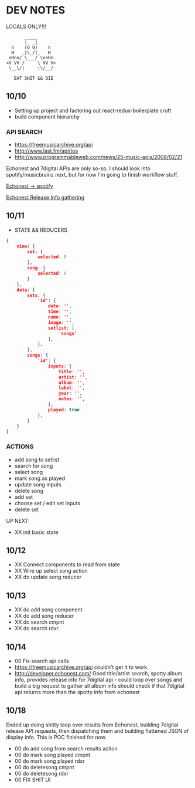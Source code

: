 # DEV NOTES
LOCALS ONLY!!!

           _____
           |_ _|
      n    (O O)    n
      H   _|\_/|_   H
     nHnn/ \___/ \nnHn
    <V VV /     \ VV V>
     \__\/|     |\/__/

	   EAT SHIT && DIE



## 10/10
- Setting up project and factoring out react-redux-boilerplate cruft
- build component hierarchy

### API SEARCH
- https://freemusicarchive.org/api
- http://www.last.fm/api/tos
- http://www.programmableweb.com/news/25-music-apis/2008/02/21

Echonest and 7digital APIs are only so-so.
I should look into spotify/musicbrainz next,
but for now I'm going to finish workflow stuff.

[Echonest -> spotify](http://stackoverflow.com/questions/26964072/how-to-get-the-spotify-id-of-a-specific-song-with-echonest-api?rq=1)

[Echonest Release Info gathering](http://stackoverflow.com/questions/33044342/album-release-dates-echonest)


## 10/11
- STATE && REDUCERS

```JSON
{
	view: {
		set: {
			selected: 0 
		},
		song: {
			selected: 0
		}
	},
	data: {
		sets: {
			'id': {
				date: '',
				time: '',
				name: '',
				image: '',
				setlist: [
					'songs'
				],
			},
		},
		songs: {
			'id': {
				inputs: {
					title: '',
					artist: '',
					album: '',
					label: '',
					year: '',
					notes: '',
				},
				played: true
			},
		}
	}
}
```

### ACTIONS
-	add song to setlist
- search for song
- select song
- mark song as played
-	update song inputs
-	delete song
- add set
- choose set / edit set inputs
- delete set

UP NEXT:
- XX init basic state

## 10/12
- XX Connect components to read from state
- XX Wire up select song action
- XX do update song reducer

## 10/13
- XX do add song component
- XX do add song reducer
- XX do search cmpnt
- XX do search rdxr

## 10/14
- 00 Fix search api calls
- https://freemusicarchive.org/api
    couldn't get it to work. 
- http://developer.echonest.com/
    Good title/artist search, spotty album info, provides
		release info for 7digital api - could loop over songs
		and build a big request to gather all album info 
		should check if that 7digital api returns more than
		the spotty info from echonest
    

## 10/18
Ended up doing shitty loop over results from Echonest, building 7digital
release API requests, then dispatching them and building flattened JSON
of display info. This is POC finished for now.

- 00 do add song from search results action
- 00 do mark song played cmpnt
- 00 do mark song played rdxr
- 00 do deletesong cmpnt
- 00 do deletesong rdxr
- 00 FIX SHIT UI
